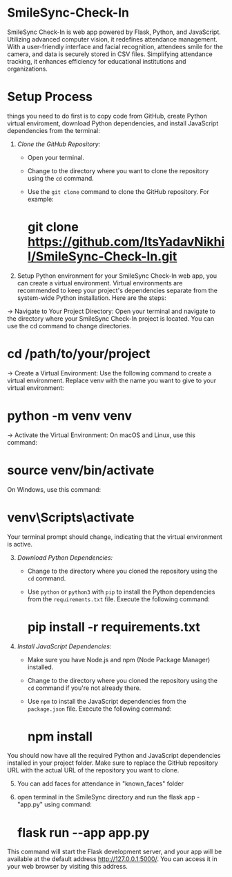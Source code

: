 # SmileSync-Check-In
SmileSync Check-In is web app powered by Flask, Python, and JavaScript. Utilizing advanced computer vision, it redefines attendance management. With a user-friendly interface and facial recognition, attendees smile for the camera, and data is securely stored in CSV files. Simplifying attendance tracking, it enhances efficiency for educational institutions and organizations.

# Setup Process
things you need to do first is to copy code from GitHub, create Python virtual enviroment, download Python dependencies, and install JavaScript dependencies from the terminal:

1. *Clone the GitHub Repository:*
   - Open your terminal.
   - Change to the directory where you want to clone the repository using the `cd` command.
   - Use the `git clone` command to clone the GitHub repository. For example:
     
     # git clone https://github.com/ItsYadavNikhil/SmileSync-Check-In.git


2. Setup Python environment for your SmileSync Check-In web app, you can create a virtual environment. Virtual environments are recommended to keep your project's dependencies separate from the system-wide Python installation. Here are the steps:

-> Navigate to Your Project Directory:
   Open your terminal and navigate to the directory where your SmileSync Check-In project is located. You can use the cd command to change directories.
   
   # cd /path/to/your/project
   
-> Create a Virtual Environment:
   Use the following command to create a virtual environment. Replace venv with the name you want to give to your virtual environment:

   # python -m venv venv
   
-> Activate the Virtual Environment:
   On macOS and Linux, use this command:

   # source venv/bin/activate
   On Windows, use this command:

   # venv\Scripts\activate
   Your terminal prompt should change, indicating that the virtual environment is active.


     

3. *Download Python Dependencies:*
   - Change to the directory where you cloned the repository using the `cd` command.
   - Use `python` or `python3` with `pip` to install the Python dependencies from the `requirements.txt` file. Execute the following command:
     
     # pip install -r requirements.txt
     

4. *Install JavaScript Dependencies:*
   - Make sure you have Node.js and npm (Node Package Manager) installed.
   - Change to the directory where you cloned the repository using the `cd` command if you're not already there.
   - Use `npm` to install the JavaScript dependencies from the `package.json` file. Execute the following command:
     
     # npm install

You should now have all the required Python and JavaScript dependencies installed in your project folder. Make sure to replace the GitHub repository URL with the actual URL of the repository you want to clone.

5. You can add faces for attendance in "known_faces" folder

6. open terminal in the SmileSync directory and run the flask app - "app.py" using command:
    # flask run --app app.py
This command will start the Flask development server, and your app will be available at the default address http://127.0.0.1:5000/. You can access it in your web browser by visiting this address.
